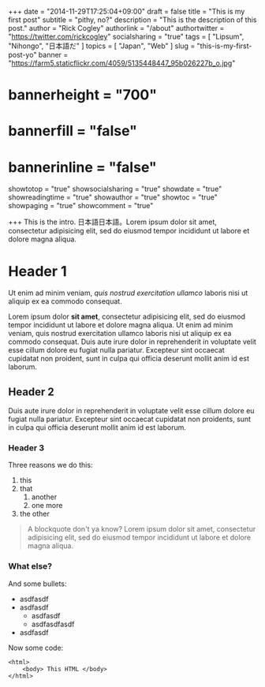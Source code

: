+++
date = "2014-11-29T17:25:04+09:00"
draft = false
title = "This is my first post"
subtitle = "pithy, no?"
description = "This is the description of this post."
author = "Rick Cogley"
authorlink = "/about"
authortwitter = "https://twitter.com/rickcogley"
socialsharing = "true"
tags = [
    "Lipsum",
    "Nihongo",
    "日本語だ"
]
topics = [
    "Japan",
    "Web"
]
slug = "this-is-my-first-post-yo"
banner = "https://farm5.staticflickr.com/4059/5135448447_95b026227b_o.jpg"
# bannerheight = "700"
# bannerfill = "false"
# bannerinline = "false"

showtotop = "true"
showsocialsharing = "true"
showdate = "true"
showreadingtime = "true"
showauthor = "true"
showtoc = "true"
showpaging = "true"
showcomment = "true"

+++
This is the intro. 日本語日本語。Lorem ipsum dolor sit amet, consectetur adipisicing elit, sed do eiusmod tempor incididunt ut labore et dolore magna aliqua. 

# Header 1

Ut enim ad minim veniam, _quis nostrud exercitation ullamco_ laboris nisi ut aliquip ex ea commodo consequat. 

Lorem ipsum dolor **sit amet**, consectetur adipisicing elit, sed do eiusmod tempor incididunt ut labore et dolore magna aliqua. Ut enim ad minim veniam, quis nostrud exercitation ullamco laboris nisi ut aliquip ex ea commodo consequat. Duis aute irure dolor in reprehenderit in voluptate velit esse cillum dolore eu fugiat nulla pariatur. Excepteur sint occaecat cupidatat non proident, sunt in culpa qui officia deserunt mollit anim id est laborum. 

## Header 2

Duis aute irure dolor in reprehenderit in voluptate velit esse cillum dolore eu fugiat nulla pariatur. Excepteur sint occaecat cupidatat non proidents, sunt in culpa qui officia deserunt mollit anim id est laborum. 

### Header 3  
  
Three reasons we do this:  

1. this
1. that
    1. another
    1. one more
1. the other

> A blockquote don't ya know? Lorem ipsum dolor sit amet, consectetur adipisicing elit, sed do eiusmod tempor incididunt ut labore et dolore magna aliqua. 

### What else? 

And some bullets: 

* asdfasdf
* asdfasdf
    * asdfasdf
    * asdfasdfasdf
* asdfasdf

Now some code: 

~~~
<html>
    <body> This HTML </body>
</html>
~~~


